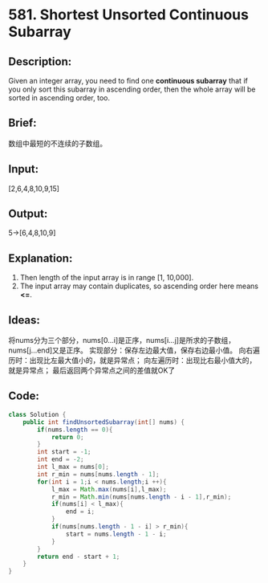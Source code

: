 # 581. Shortest Unsorted Continuous Subarray

## Description:

Given an integer array, you need to find one **continuous subarray** that if you only sort this subarray in ascending order, then the whole array will be sorted in ascending order, too.

## Brief:

数组中最短的不连续的子数组。

## Input:

[2,6,4,8,10,9,15]

## Output:

5->[6,4,8,10,9]

## Explanation:

1. Then length of the input array is in range [1, 10,000].
2. The input array may contain duplicates, so ascending order here means **<=**.

## Ideas:

将nums分为三个部分，nums[0…i]是正序，nums[i…j]是所求的子数组，nums[j…end]又是正序。
	实现部分：保存左边最大值，保存右边最小值。
	向右遍历时：出现比左最大值小的，就是异常点；
	向左遍历时：出现比右最小值大的，就是异常点；
	最后返回两个异常点之间的差值就OK了

## Code:

```java
class Solution {
    public int findUnsortedSubarray(int[] nums) {
        if(nums.length == 0){
            return 0;
        }
        int start = -1;
        int end = -2;
        int l_max = nums[0];
        int r_min = nums[nums.length - 1];
        for(int i = 1;i < nums.length;i ++){
            l_max = Math.max(nums[i],l_max);
            r_min = Math.min(nums[nums.length - i - 1],r_min);
            if(nums[i] < l_max){
                end = i;
            }
            if(nums[nums.length - 1 - i] > r_min){
                start = nums.length - 1 - i;
            }
        }
        return end - start + 1;
    }
}
```

